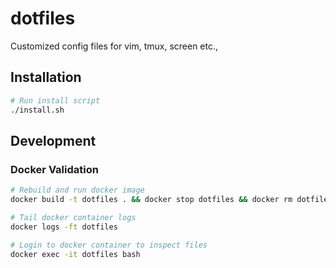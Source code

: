 # dotfiles
Customized config files for vim, tmux, screen etc.,

## Installation

```bash
# Run install script
./install.sh
```

## Development
### Docker Validation

```bash
# Rebuild and run docker image
docker build -t dotfiles . && docker stop dotfiles && docker rm dotfiles && docker run -t -d --name dotfiles dotfiles

# Tail docker container logs
docker logs -ft dotfiles

# Login to docker container to inspect files
docker exec -it dotfiles bash
```
